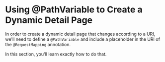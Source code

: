 # Using @PathVariable to Create a Dynamic Detail Page
In order to create a dynamic detail page that changes according to a URI, we'll need to define a `@PathVariable` and include a placeholder in the URI of the `@RequestMapping` annotation. 

In this section, you'll learn exactly how to do that.